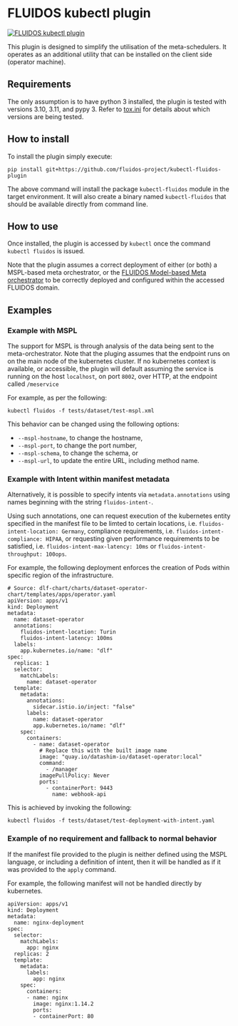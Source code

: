 # FLUIDOS kubectl plugin

[![FLUIDOS kubectl plugin](https://github.com/fluidos-project/kubectl-fluidos-plugin/actions/workflows/ci.yaml/badge.svg?branch=main)](https://github.com/fluidos-project/kubectl-fluidos-plugin/actions/workflows/ci.yaml)

This plugin is designed to simplify the utilisation of the meta-schedulers.
It operates as an additional utility that can be installed on the client side (operator machine).

## Requirements

The only assumption is to have python 3 installed, the plugin is tested with versions 3.10, 3.11, and pypy 3.
Refer to [tox.ini](tox.ini) for details about which versions are being tested.


## How to install

To install the plugin simply execute:

`pip install git+https://github.com/fluidos-project/kubectl-fluidos-plugin`

The above command will install the package `kubectl-fluidos` module in the target environment.
It will also create a binary named `kubectl-fluidos` that should be available directly from command line.

## How to use

Once installed, the plugin is accessed by `kubectl` once the command `kubectl fluidos` is issued.

Note that the plugin assumes a correct deployment of either (or both) a MSPL-based meta orchestrator, or the [FLUIDOS Model-based Meta orchestrator](https://github.com/fluidos-project/fluidos-modelbased-metaorchestrator) to be correctly deployed and configured within the accessed FLUIDOS domain.

## Examples

### Example with MSPL

The support for MSPL is through analysis of the data being sent to the meta-orchestrator.
Note that the pluging assumes that the endpoint runs on on the main node of the kubernetes cluster.
If no kubernetes context is available, or accessible, the plugin will default assuming the service is running on the host `localhost`, on port `8002`, over HTTP, at the endpoint called `/meservice`

For example, as per the following:
```
kubectl fluidos -f tests/dataset/test-mspl.xml
```

This behavior can be changed using the following options:

* `--mspl-hostname`, to change the hostname,
* `--mspl-port`, to change the port number,
* `--mspl-schema`, to change the schema, or
* `--mspl-url`, to update the entire URL, including method name.

### Example with Intent within manifest metadata

Alternatively, it is possible to specify intents via `metadata.annotations` using names beginning with the string  `fluidos-intent-`.

Using such annotations, one can request execution of the kubernetes entity specified in the manifest file to be limted to certain locations, i.e. `fluidos-intent-location: Germany`, compliance requirements, i.e. `fluidos-intent-compliance: HIPAA`, or requesting given performance requirements to be satisfied, i.e. `fluidos-intent-max-latency: 10ms` or `fluidos-intent-throughput: 100ops`.

For example, the following deployment enforces the creation of Pods within specific region of the infrastructure.

```
# Source: dlf-chart/charts/dataset-operator-chart/templates/apps/operator.yaml
apiVersion: apps/v1
kind: Deployment
metadata:
  name: dataset-operator
  annotations:
    fluidos-intent-location: Turin
    fluidos-intent-latency: 100ms
  labels:
    app.kubernetes.io/name: "dlf"
spec:
  replicas: 1
  selector:
    matchLabels:
      name: dataset-operator
  template:
    metadata:
      annotations:
        sidecar.istio.io/inject: "false"
      labels:
        name: dataset-operator
        app.kubernetes.io/name: "dlf"
    spec:
      containers:
        - name: dataset-operator
          # Replace this with the built image name
          image: "quay.io/datashim-io/dataset-operator:local"
          command:
            - /manager
          imagePullPolicy: Never
          ports:
            - containerPort: 9443
              name: webhook-api
```

This is achieved by invoking the following:

```
kubectl fluidos -f tests/dataset/test-deployment-with-intent.yaml
```

### Example of no requirement and fallback to normal behavior

If the manifest file provided to the plugin is neither defined using the MSPL language, or including a definition of intent, then it will be handled as if it was provided to the `apply` command.

For example, the following manifest will not be handled directly by kubernetes.


```
apiVersion: apps/v1
kind: Deployment
metadata:
  name: nginx-deployment
spec:
  selector:
    matchLabels:
      app: nginx
  replicas: 2
  template:
    metadata:
      labels:
        app: nginx
    spec:
      containers:
      - name: nginx
        image: nginx:1.14.2
        ports:
        - containerPort: 80
```
